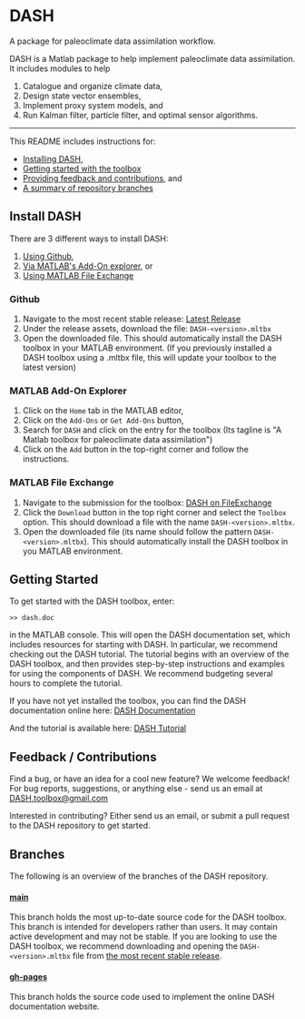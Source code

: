 # DASH
A package for paleoclimate data assimilation workflow.

DASH is a Matlab package to help implement paleoclimate data assimilation. It includes modules to help
1. Catalogue and organize climate data,
2. Design state vector ensembles,
3. Implement proxy system models, and
4. Run Kalman filter, particle filter, and optimal sensor algorithms.

----

This README includes instructions for:

* [Installing DASH](#install-dash),
* [Getting started with the toolbox](#getting-started)
* [Providing feedback and contributions](#feedback--contributions), and
* [A summary of repository branches](#branches)


## Install DASH

There are 3 different ways to install DASH:

1. [Using Github](#github),
2. [Via MATLAB's Add-On explorer](#matlab-add-on-explorer), or
3. [Using MATLAB File Exchange](#matlab-file-exchange)

### Github

1. Navigate to the most recent stable release: [Latest Release](https://github.com/JonKing93/DASH/releases/latest)
2. Under the release assets, download the file: `DASH-<version>.mltbx`
3. Open the downloaded file. This should automatically install the DASH toolbox in your MATLAB environment.
(If you previously installed a DASH toolbox using a .mltbx file, this will update your toolbox to the latest version)

### MATLAB Add-On Explorer

1. Click on the `Home` tab in the MATLAB editor,
2. Click on the `Add-Ons` or `Get Add-Ons` button,
3. Search for `DASH` and click on the entry for the toolbox (Its tagline is "A Matlab toolbox for paleoclimate data assimilation")
4. Click on the `Add` button in the top-right corner and follow the instructions.

### MATLAB File Exchange

1. Navigate to the submission for the toolbox: [DASH on FileExchange](https://www.mathworks.com/matlabcentral/fileexchange/120453-dash)
2. Click the `Download` button in the top right corner and select the `Toolbox` option. This should download a file with the name `DASH-<version>.mltbx`.
3. Open the downloaded file (its name should follow the pattern `DASH-<version>.mltbx`). This should automatically install the DASH toolbox in you MATLAB environment.


## Getting Started

To get started with the DASH toolbox, enter:
```
>> dash.doc
```
in the MATLAB console. This will open the DASH documentation set, which includes resources for starting with DASH. In particular, we recommend checking out the DASH tutorial. The tutorial begins with an overview of the DASH toolbox, and then provides step-by-step instructions and examples for using the components of DASH. We recommend budgeting several hours to complete the tutorial.

If you have not yet installed the toolbox, you can find the DASH documentation online here: [DASH Documentation](https://jonking93.github.io/DASH/welcome.html)

And the tutorial is available here: [DASH Tutorial](https://jonking93.github.io/DASH/Tutorial/welcome.html)


## Feedback / Contributions

Find a bug, or have an idea for a cool new feature? We welcome feedback!
For bug reports, suggestions, or anything else - send us an email at DASH.toolbox@gmail.com

Interested in contributing? Either send us an email, or submit a pull request to the DASH repository to get started.


## Branches
The following is an overview of the branches of the DASH repository.

#### [main](https://github.com/JonKing93/DASH/tree/main)
This branch holds the most up-to-date source code for the DASH toolbox. This branch is intended for developers rather than users. It may contain active development and may not be stable. If you are looking to use the DASH toolbox, we recommend downloading and opening the `DASH-<version>.mltbx` file from [the most recent stable release](https://github.com/JonKing93/DASH/releases/latest).

#### [gh-pages](https://github.com/JonKing93/DASH/tree/v4_build)
This branch holds the source code used to implement the online DASH documentation website.
